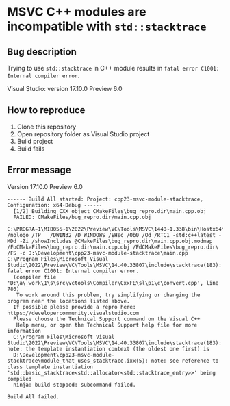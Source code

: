 # MSVC C++ modules are incompatible with `std::stacktrace`

## Bug description

Trying to use `std::stacktrace` in C++ module results in `fatal error C1001: Internal compiler error`.

Visual Studio: version 17.10.0 Preview 6.0

## How to reproduce

1. Clone this repository
2. Open repository folder as Visual Studio project
3. Build project
4. Build fails

## Error message

Version 17.10.0 Preview 6.0

```
------ Build All started: Project: cpp23-msvc-module-stacktrace, Configuration: x64-Debug ------
  [1/2] Building CXX object CMakeFiles\bug_repro.dir\main.cpp.obj
  FAILED: CMakeFiles/bug_repro.dir/main.cpp.obj 
  C:\PROGRA~1\MIB055~1\2022\Preview\VC\Tools\MSVC\1440~1.338\bin\Hostx64\x64\cl.exe  /nologo /TP   /DWIN32 /D_WINDOWS /EHsc /Ob0 /Od /RTC1 -std:c++latest -MDd -Zi /showIncludes @CMakeFiles\bug_repro.dir\main.cpp.obj.modmap /FoCMakeFiles\bug_repro.dir\main.cpp.obj /FdCMakeFiles\bug_repro.dir\ /FS -c D:\Development\cpp23-msvc-module-stacktrace\main.cpp
C:\Program Files\Microsoft Visual Studio\2022\Preview\VC\Tools\MSVC\14.40.33807\include\stacktrace(183): fatal error C1001: Internal compiler error.
  (compiler file 'D:\a\_work\1\s\src\vctools\Compiler\CxxFE\sl\p1\c\convert.cpp', line 786)
   To work around this problem, try simplifying or changing the program near the locations listed above.
  If possible please provide a repro here: https://developercommunity.visualstudio.com 
  Please choose the Technical Support command on the Visual C++ 
   Help menu, or open the Technical Support help file for more information
  C:\Program Files\Microsoft Visual Studio\2022\Preview\VC\Tools\MSVC\14.40.33807\include\stacktrace(183): note: the template instantiation context (the oldest one first) is
  D:\Development\cpp23-msvc-module-stacktrace\module_that_uses_stacktrace.ixx(5): note: see reference to class template instantiation 'std::basic_stacktrace<std::allocator<std::stacktrace_entry>>' being compiled
  ninja: build stopped: subcommand failed.

Build All failed.
```
